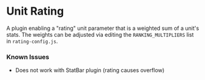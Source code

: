 # Unit Rating

A plugin enabling a "rating" unit parameter that is a weighted sum of a unit's stats.  The weights can be adjusted via editing the `RANKING_MULTIPLIERS` list in `rating-config.js`.

### Known Issues

- Does not work with StatBar plugin (rating causes overflow)